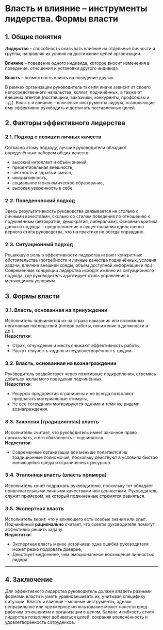 # Власть и влияние – инструменты лидерства. Формы власти

## 1. Общие понятия

**Лидерство** – способность оказывать влияние на отдельные личности и группы, направляя их усилия на достижение целей организации.

**Влияние** – поведение одного индивида, которое вносит изменения в поведение, отношения и установки другого индивида.

**Власть** – возможность влиять на поведение других.

В рамках организации руководитель так или иначе зависит от своего непосредственного начальства, коллег, подчинённых, а также от внешних агентов (поставщики, заказчики, конкуренты, профсоюзы и т.д.). Власть и влияние – ключевые инструменты лидера, позволяющие ему эффективно руководить и достигать поставленных целей.

## 2. Факторы эффективного лидерства

### 2.1. Подход с позиции личных качеств

Согласно этому подходу, лучшие руководители обладают определённым набором общих качеств:

- высокий интеллект и объём знаний,  
- презентабельная внешность,  
- честность и здравый смысл,  
- инициативность,  
- социальное и экономическое образование,  
- высокая уверенность в себе.

### 2.2. Поведенческий подход

Здесь результативность руководства связывается не столько с личными качествами, сколько со стилем поведения по отношению к подчинённым (автократия, демократия, либерализм). Основная критика данного подхода – предположение о существовании единственно верного стиля руководства, что на практике не всегда оправдано.

### 2.3. Ситуационный подход

Решающую роль в эффективности лидерства играют конкретные обстоятельства (потребности и личные качества подчинённых, условия задачи, влияние внешней среды, объём доступной информации и пр.). Современные концепции лидерства исходят именно из ситуационного подхода, где руководитель адаптирует стиль управления к меняющимся условиям.

## 3. Формы власти

### 3.1. Власть, основанная на принуждении

Исполнитель подчиняется из-за страха наказания или возможных негативных последствий (потеря работы, понижение в должности и др.).  
**Недостатки**:

- Страх, отчуждение и месть снижают эффективность работы,  
- Растут текучесть кадров и неудовлетворённость трудом.

### 3.2. Власть, основанная на вознаграждении

Руководитель воздействует через позитивные подкрепления, стремясь добиться желаемого поведения подчинённых.  
**Недостатки**:

- Ресурсы предприятия ограничены и не всегда позволяют предлагать материальные стимулы,  
- Не все сотрудники мотивируются одними и теми же видами вознаграждения.

### 3.3. Законная (традиционная) власть

Исполнитель считает, что руководитель имеет законное право приказывать, и его обязанность – подчиняться.  
**Недостаток**:

- Современные организации всё меньше полагаются на традиционные полномочия, поскольку действуют в условиях быстро меняющейся среды и ограниченных ресурсов.

### 3.4. Эталонная власть (власть примера)

Исполнитель хочет подражать руководителю, поскольку тот обладает привлекательными личными качествами или ценностями. Руководитель служит примером, на который подчинённые стремятся равняться.

### 3.5. Экспертная власть

Исполнитель верит, что у влияющего есть особые знания или опыт. Подчинённый **рационально** считает, что советы руководителя помогут эффективно решить задачу.  
**Недостатки**:

- Экспертная власть менее устойчива: одна ошибка руководителя может резко подорвать доверие,  
- Действует медленнее, чем эмоциональное восхищение личностью лидера.

---

## 4. Заключение

Для эффективного лидерства руководитель должен владеть разными формами власти и уметь уравновешивать их, учитывая специфику ситуации. Власть и влияние – мощные инструменты, однако неправильное или чрезмерное использование может нанести вред рабочим отношениям и организации в целом. Баланс и гибкость стиля лидерства позволяют добиваться целей, сохраняя вовлечённость и удовлетворённость сотрудников.
